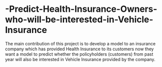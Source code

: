 # -Predict-Health-Insurance-Owners-who-will-be-interested-in-Vehicle-Insurance
The main contribution of this project is to develop a model to an insurance company which has provided Health Insurance to its customers now they want a model to predict whether the policyholders (customers) from past year will also be interested in Vehicle Insurance provided by the company.
